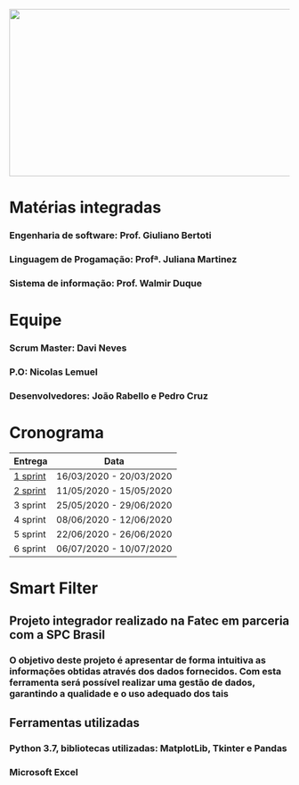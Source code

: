 <p align="center">
<img width="560" height="300" src="https://user-images.githubusercontent.com/53242511/81332408-6f3e0700-9079-11ea-8282-9667e3b7eeda.jpg">
</p>  

# **Matérias integradas**
### Engenharia de software: Prof. Giuliano Bertoti
### Linguagem de Progamação: Profª. Juliana Martinez
### Sistema de informação: Prof. Walmir Duque

# **Equipe**
### **Scrum Master:** Davi Neves
### **P.O:** Nicolas Lemuel
### **Desenvolvedores:** João Rabello e Pedro Cruz

# **Cronograma**

| Entrega | Data |
|---|---|
| [1 sprint](https://github.com/nlemuel/Cadastro_Positivo_SPC/tree/sprint-1)  | 16/03/2020 - 20/03/2020 |
| [2 sprint](https://github.com/nlemuel/Cadastro_Positivo_SPC/tree/sprint-2) | 11/05/2020 - 15/05/2020  |
| 3 sprint | 25/05/2020 - 29/06/2020 |
| 4 sprint | 08/06/2020 - 12/06/2020 |
| 5 sprint | 22/06/2020 - 26/06/2020 |
| 6 sprint | 06/07/2020 - 10/07/2020 |

 





# **Smart Filter**
## **Projeto integrador realizado na Fatec em parceria com a SPC Brasil** 
### O objetivo deste projeto é apresentar de forma intuitiva as informações obtidas através dos dados fornecidos. Com esta ferramenta será possível realizar uma gestão de dados, garantindo a qualidade e o uso adequado dos tais

## **Ferramentas utilizadas**

### Python 3.7, bibliotecas utilizadas: MatplotLib, Tkinter e Pandas
### Microsoft Excel
